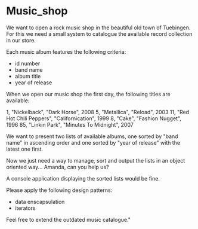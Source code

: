 # Music_shop

We want to open a rock music shop in the beautiful
old town of Tuebingen. For this we need a small system
to catalogue the available record collection in our store.

Each music album features the following criteria:
- id number
- band name
- album title
- year of release

When we open our music shop the first day,
the following titles are available:

1, "Nickelback", "Dark Horse", 2008
5, "Metallica", "Reload", 2003
11, "Red Hot Chili Peppers", "Californication", 1999
8, "Cake", "Fashion Nugget", 1996
85, "Linkin Park", "Minutes To Midnight", 2007

We want to present two lists of available albums,
one sorted by "band name" in ascending order and one
sorted by "year of release" with the latest one first.

Now we just need a way to manage, sort and output the lists
in an object oriented way... Amanda, can you help us?

A console application displaying the sorted lists would be fine.

Please apply the following design patterns:
- data enscapsulation
- iterators

Feel free to extend the outdated music catalogue."
